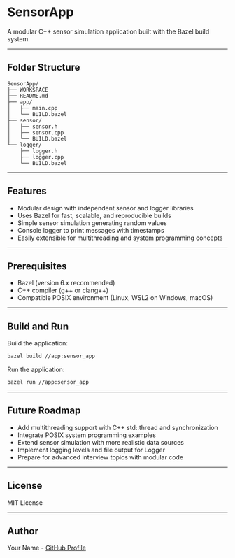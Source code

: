 # SensorApp

A modular C++ sensor simulation application built with the Bazel build system.

---

## Folder Structure

```
SensorApp/
├── WORKSPACE
├── README.md
├── app/
│   ├── main.cpp
│   └── BUILD.bazel
├── sensor/
│   ├── sensor.h
│   ├── sensor.cpp
│   └── BUILD.bazel
└── logger/
    ├── logger.h
    ├── logger.cpp
    └── BUILD.bazel
```

---

## Features

- Modular design with independent sensor and logger libraries  
- Uses Bazel for fast, scalable, and reproducible builds  
- Simple sensor simulation generating random values  
- Console logger to print messages with timestamps  
- Easily extensible for multithreading and system programming concepts

---

## Prerequisites

- Bazel (version 6.x recommended)  
- C++ compiler (g++ or clang++)  
- Compatible POSIX environment (Linux, WSL2 on Windows, macOS)

---

## Build and Run

Build the application:

```bash
bazel build //app:sensor_app
```

Run the application:

```bash
bazel run //app:sensor_app
```

---

## Future Roadmap

- Add multithreading support with C++ std::thread and synchronization  
- Integrate POSIX system programming examples  
- Extend sensor simulation with more realistic data sources  
- Implement logging levels and file output for Logger  
- Prepare for advanced interview topics with modular code

---

## License

MIT License

---

## Author

Your Name - [GitHub Profile](https://github.com/prakyaths)

